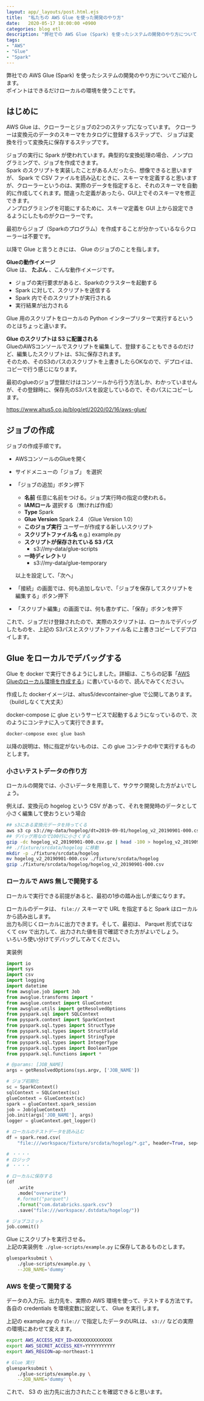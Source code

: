 ```yaml
---
layout: app/_layouts/post.html.ejs
title:  "私たちの AWS Glue を使った開発のやり方"
date:   2020-05-17 10:00:00 +0900
categories: blog etl
description: "弊社での AWS Glue (Spark) を使ったシステムの開発のやり方についてご紹介します。ポイントはできるだけローカルの環境を使うことです。"
tags:
- "AWS"
- "Glue"
- "Spark"
---
```


弊社での AWS Glue (Spark) を使ったシステムの開発のやり方についてご紹介します。  
ポイントはできるだけローカルの環境を使うことです。

## はじめに

AWS Glue は、クローラーとジョブの2つのステップになっています。
クローラーは変換元のデータのスキーマをカタログに登録するステップで、
ジョブは変換を行って変換先に保存するステップです。

ジョブの実行に Spark が使われています。典型的な変換処理の場合、ノンプログラミングで、ジョブを作成できます。  
Spark のスクリプトを実装したことがある人だったら、想像できると思いますが、 Spark で CSV ファイルを読み込むときに、スキーマを定義すると思いますが、クローラーというのは、実際のデータを指定すると、それのスキーマを自動的に作成してくれます。間違った定義があったら、GUI上でそのスキーマを修正できます。  
ノンプログラミングを可能にするために、スキーマ定義を GUI 上から設定できるようにしたものがクローラーです。

最初からジョブ（Sparkのプログラム）を作成することが分かっているならクローラーは不要です。

以降で Glue と言うときには、 Glue のジョブのことを指します。

**Glueの動作イメージ**  
Glue は、 **たぶん** 、こんな動作イメージです。  

* ジョブの実行要求があると、Sparkのクラスターを起動する
* Spark に対して、スクリプトを送信する
* Spark 内でそのスクリプトが実行される
* 実行結果が出力される

Glue 用のスクリプトをローカルの Python インタープリターで実行するというのとはちょっと違います。  

**Glue のスクリプトは S3 に配置される**  
GlueのAWSコンソールでスクリプトを編集して、登録することもできるのだけど、編集したスクリプトは、S3に保存されます。  
そのため、そのS3のパスのスクリプトを上書きしたらOKなので、デプロイは、コピーで行う感じになります。

最初のglueのジョブ登録だけはコンソールから行う方法しか、わかっていませんが、その登録時に、保存先のS3パスを設定しているので、そのパスにコピーします。

https://www.altus5.co.jp/blog/etl/2020/02/16/aws-glue/

## ジョブの作成

ジョブの作成手順です。

* AWSコンソールのGlueを開く
* サイドメニューの「ジョブ」 を選択
* 「ジョブの追加」ボタン押下
    * **名前**
      任意に名前をつける。ジョブ実行時の指定の使われる。
    * **IAMロール**
      選択する（無ければ作成）
    * **Type**
      Spark
    * **Glue Version**
      Spark 2.4 （Glue Version 1.0）
    * **このジョブ実行**
      ユーザーが作成する新しいスクリプト
    * **スクリプトファイル名**
      e.g.) example.py
    * **スクリプトが保存されている S3 パス**
        * s3://my-data/glue-scripts
    * **一時ディレクトリ**
        * s3://my-data/glue-temporary

    以上を設定して、「次へ」      

* 「接続」の画面では、何も追加しないで、「ジョブを保存してスクリプトを編集する」ボタン押下
* 「スクリプト編集」の画面では、何も書かずに、「保存」ボタンを押下

これで、ジョブだけ登録されたので、実際のスクリプトは、ローカルでデバッグしたものを、上記の S3パスとスクリプトファイル名 に上書きコピーしてデプロイします。

## Glue をローカルでデバッグする

Glue を docker で実行できるようにしました。詳細は、こちらの記事「[AWS Glueのローカル環境を作成する](https://www.altus5.co.jp/blog/etl/2020/05/07/aws-glue/)」に書いているので、読んでみてください。  

作成した dockerイメージは、altus5/devcontainer-glue で公開してあります。（buildしなくて大丈夫）

docker-compose に glue というサービスで起動するようになっているので、次のようにコンテナに入って実行できます。

```bash
docker-compose exec glue bash
```

以降の説明は、特に指定がないものは、この glue コンテナの中で実行するものとします。

### 小さいテストデータの作り方

ローカルの開発では、小さいデータを用意して、サクサク開発した方がよいでしょう。

例えば、変換元の hogelog という CSV があって、それを開発時のデータとして小さく編集して使おうという場合  

```bash
## s3にある変換元データを持ってくる
aws s3 cp s3://my-data/hogelog/dt=2019-09-01/hogelog_v2_20190901-000.csv.gz .
## デバッグ用なので100行に小さくする
gzip -dc hogelog_v2_20190901-000.csv.gz | head -100 > hogelog_v2_20190901-000.csv
## ./fixture/srcdata/hogelog に移動
mkdir -p ./fixture/srcdata/hogelog
mv hogelog_v2_20190901-000.csv ./fixture/srcdata/hogelog
gzip ./fixture/srcdata/hogelog/hogelog_v2_20190901-000.csv
```

### ローカルで AWS 無しで開発する

ローカルで実行できる前提があると、最初の1歩の踏み出しが楽になります。  

ローカルのデータは、 `file://` スキーマで URL を指定すると Spark はローカルから読み出します。  
出力も同じくローカルに出力できます。そして、最初は、 Parquet 形式ではなくて csv で出力して、出力された値を目で確認できた方がよいでしょう。  
いろいろ使い分けてデバッグしてみてください。

実装例

```python
import io
import sys
import csv
import logging
import datetime
from awsglue.job import Job
from awsglue.transforms import *
from awsglue.context import GlueContext
from awsglue.utils import getResolvedOptions
from pyspark.sql import SQLContext
from pyspark.context import SparkContext
from pyspark.sql.types import StructType
from pyspark.sql.types import StructField
from pyspark.sql.types import StringType
from pyspark.sql.types import IntegerType
from pyspark.sql.types import BooleanType
from pyspark.sql.functions import *

# @params: [JOB_NAME]
args = getResolvedOptions(sys.argv, ['JOB_NAME'])

# ジョブ初期化
sc = SparkContext()
sqlContext = SQLContext(sc)
glueContext = GlueContext(sc)
spark = glueContext.spark_session
job = Job(glueContext)
job.init(args['JOB_NAME'], args)
logger = glueContext.get_logger()

# ローカルのテストデータを読み込む
df = spark.read.csv(
    "file:///workspace/fixture/srcdata/hogelog/*.gz", header=True, sep=",")

# ・・・・
# ロジック
# ・・・・

# ローカルに保存する
(df
    .write
    .mode("overwrite")
    #.format("parquet")
    .format("com.databricks.spark.csv")
    .save("file:///workspace/.dstdata/hogelog/"))

# ジョブコミット
job.commit()
```

Glue にスクリプトを実行させる。  
上記の実装例を `./glue-scripts/example.py` に保存してあるものとします。

```bash
gluesparksubmit \
    ./glue-scripts/example.py \
    --JOB_NAME='dummy'
```

### AWS を使って開発する

データの入力元、出力先を、実際の AWS 環境を使って、テストする方法です。  
各自の credentials を環境変数に設定して、 Glue を実行します。  

上記の example.py の `file://` で指定したデータのURLは、 `s3://` などの実際の環境にあわせて変えます。

```bash
export AWS_ACCESS_KEY_ID=XXXXXXXXXXXXXX
export AWS_SECRET_ACCESS_KEY=YYYYYYYYYYY
export AWS_REGION=ap-northeast-1

# Glue 実行
gluesparksubmit \
    ./glue-scripts/example.py \
    --JOB_NAME='dummy' \

```

これで、 S3 の 出力先に出力されたことを確認できると思います。
